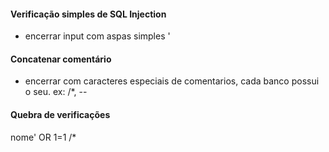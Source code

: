 #### Verificação simples de SQL Injection
- encerrar input com aspas simples '

#### Concatenar comentário
- encerrar com caracteres especiais de comentarios, cada banco possui o seu.
ex: /*, --

#### Quebra de verificações
nome' OR 1=1 /*

